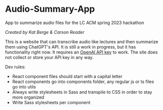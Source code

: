 # Audio-Summary-App
App to summarize audio files for the LC ACM spring 2023 hackathon

*Created by Kat Berge & Carson Reader*


This is a website that can transcribe audio like lectures and then summarize them using ChatGPT's API. It is still a work in progress, but it has functionality right now. It requires an [OpenAI API key](https://platform.openai.com/account/api-keys) to work. The site does not collect or store your API key in any way.


Dev rules:
- React component files should start with a capital letter
- React components go into components folder, any regular js or ts files go into utils
- Always write stylesheets in Sass and transpile to CSS in order to stay more organized
- Write Sass stylesheets per component
